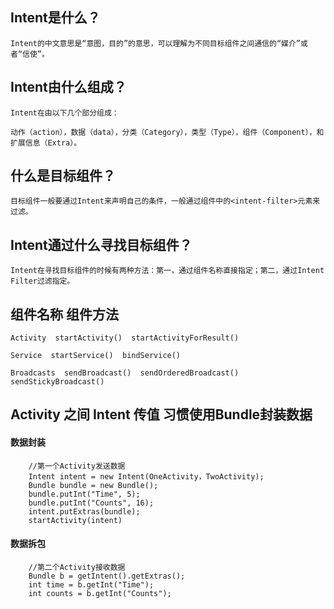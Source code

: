 ## Intent是什么？
    
    Intent的中文意思是“意图，目的”的意思，可以理解为不同目标组件之间通信的“媒介”或者“信使”。
    
## Intent由什么组成？

    Intent在由以下几个部分组成：
    
    动作（action），数据（data），分类（Category），类型（Type），组件（Component），和扩展信息（Extra）。

## 什么是目标组件？

    目标组件一般要通过Intent来声明自己的条件，一般通过组件中的<intent-filter>元素来过滤。

## Intent通过什么寻找目标组件？ 

    Intent在寻找目标组件的时候有两种方法：第一，通过组件名称直接指定；第二，通过Intent Filter过滤指定。

## 组件名称   组件方法

    Activity  startActivity()  startActivityForResult()    
    
    Service  startService()  bindService()    
    
    Broadcasts  sendBroadcast()  sendOrderedBroadcast()  sendStickyBroadcast()  
    
## Activity 之间 Intent 传值  习惯使用Bundle封装数据

#### 数据封装

        //第一个Activity发送数据
        Intent intent = new Intent(OneActivity，TwoActivity);  
        Bundle bundle = new Bundle();  
        bundle.putInt("Time", 5);  
        bundle.putInt("Counts", 16);  
        intent.putExtras(bundle);  
        startActivity(intent)
#### 数据拆包
        //第二个Activity接收数据
        Bundle b = getIntent().getExtras();  
        int time = b.getInt("Time");  
        int counts = b.getInt("Counts");  





